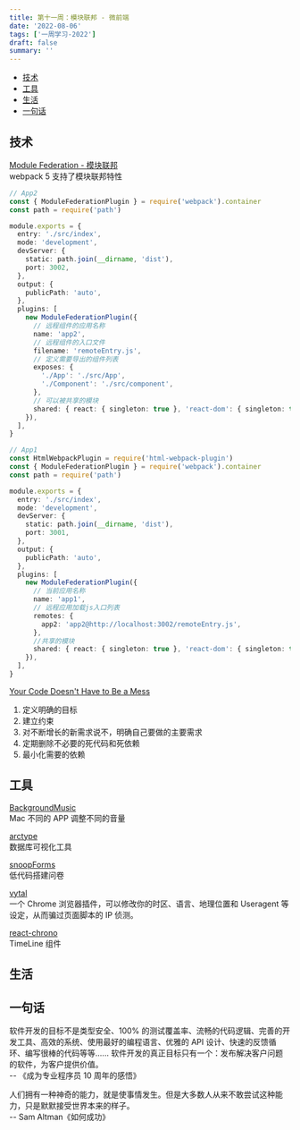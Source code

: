 ```yaml
---
title: 第十一周：模块联邦 - 微前端
date: '2022-08-06'
tags: ['一周学习-2022']
draft: false
summary: ''
---
```


- [技术](#技术)
- [工具](#工具)
- [生活](#生活)
- [一句话](#一句话)

## 技术

[Module Federation - 模块联邦](https://mp.weixin.qq.com/s/H8emiJzYxN06Syrmn5ShOg)  
webpack 5 支持了模块联邦特性

```ts
// App2
const { ModuleFederationPlugin } = require('webpack').container
const path = require('path')

module.exports = {
  entry: './src/index',
  mode: 'development',
  devServer: {
    static: path.join(__dirname, 'dist'),
    port: 3002,
  },
  output: {
    publicPath: 'auto',
  },
  plugins: [
    new ModuleFederationPlugin({
      // 远程组件的应用名称
      name: 'app2',
      // 远程组件的入口文件
      filename: 'remoteEntry.js',
      // 定义需要导出的组件列表
      exposes: {
        './App': './src/App',
        './Component': './src/component',
      },
      // 可以被共享的模块
      shared: { react: { singleton: true }, 'react-dom': { singleton: true } },
    }),
  ],
}

// App1
const HtmlWebpackPlugin = require('html-webpack-plugin')
const { ModuleFederationPlugin } = require('webpack').container
const path = require('path')

module.exports = {
  entry: './src/index',
  mode: 'development',
  devServer: {
    static: path.join(__dirname, 'dist'),
    port: 3001,
  },
  output: {
    publicPath: 'auto',
  },
  plugins: [
    new ModuleFederationPlugin({
      // 当前应用名称
      name: 'app1',
      // 远程应用加载js入口列表
      remotes: {
        app2: 'app2@http://localhost:3002/remoteEntry.js',
      },
      //共享的模块
      shared: { react: { singleton: true }, 'react-dom': { singleton: true } },
    }),
  ],
}
```

[Your Code Doesn't Have to Be a Mess](https://www.danielsieger.com/blog/2022/07/25/your-code-doesnt-have-to-be-a-mess.html)

1. 定义明确的目标
2. 建立约束
3. 对不断增长的新需求说不，明确自己要做的主要需求
4. 定期删除不必要的死代码和死依赖
5. 最小化需要的依赖

## 工具

[BackgroundMusic](https://github.com/kyleneideck/BackgroundMusic)  
Mac 不同的 APP 调整不同的音量

[arctype](https://arctype.com/)  
数据库可视化工具

[snoopForms](https://github.com/snoopForms/snoopHub)  
低代码搭建问卷

[vytal](https://vytal.io/)  
一个 Chrome 浏览器插件，可以修改你的时区、语言、地理位置和 Useragent 等设定，从而骗过页面脚本的 IP 侦测。

[react-chrono](https://github.com/prabhuignoto/react-chrono)  
TimeLine 组件

## 生活

## 一句话

软件开发的目标不是类型安全、100% 的测试覆盖率、流畅的代码逻辑、完善的开发工具、高效的系统、使用最好的编程语言、优雅的 API 设计、快速的反馈循环、编写很棒的代码等等......
软件开发的真正目标只有一个：发布解决客户问题的软件，为客户提供价值。  
-- 《成为专业程序员 10 周年的感悟》

人们拥有一种神奇的能力，就是使事情发生。但是大多数人从来不敢尝试这种能力，只是默默接受世界本来的样子。  
-- Sam Altman《如何成功》
